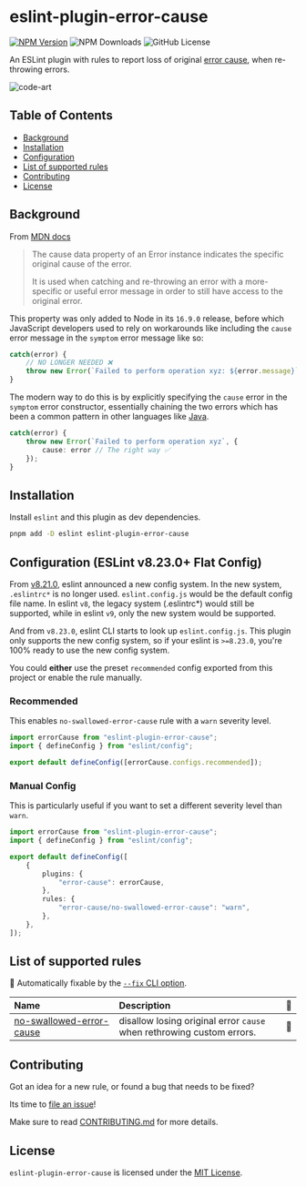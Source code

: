 # eslint-plugin-error-cause

[![NPM Version](https://img.shields.io/npm/v/eslint-plugin-error-cause?color=dark)](https://www.npmjs.com/package/eslint-plugin-error-cause) ![NPM Downloads](https://img.shields.io/npm/dw/eslint-plugin-error-cause?color=green) ![GitHub License](https://img.shields.io/github/license/Amnish04/eslint-plugin-error-cause)

An ESLint plugin with rules to report loss of original [error cause](https://nodejs.org/api/errors.html#error_cause), when re-throwing errors.

![code-art](https://github.com/user-attachments/assets/d4a68b8d-897b-4df9-a605-f24850d5759d)

## Table of Contents

-   [Background](#background)
-   [Installation](#installation)
-   [Configuration](#configuration-eslint-v8230-flat-config)
-   [List of supported rules](#list-of-supported-rules)
-   [Contributing](#contributing)
-   [License](#license)

## Background

From [MDN docs](https://developer.mozilla.org/en-US/docs/Web/JavaScript/Reference/Global_Objects/Error/cause)

> The cause data property of an Error instance indicates the specific original cause of the error.
>
> It is used when catching and re-throwing an error with a more-specific or useful error message in order to still have access to the original error.

This property was only added to Node in its `16.9.0` release, before which JavaScript developers used to rely on workarounds like including the `cause` error message in the `symptom` error message like so:

```ts
catch(error) {
    // NO LONGER NEEDED ❌
    throw new Error(`Failed to perform operation xyz: ${error.message}`);
}
```

The modern way to do this is by explicitly specifying the `cause` error in the `symptom` error constructor, essentially chaining the two errors which has been a common pattern in other languages like [Java](https://www.geeksforgeeks.org/chained-exceptions-java/).

```ts
catch(error) {
    throw new Error(`Failed to perform operation xyz`, {
        cause: error // The right way ✅
    });
}
```

## Installation

Install `eslint` and this plugin as dev dependencies.

```bash
pnpm add -D eslint eslint-plugin-error-cause
```

## Configuration (ESLint v8.23.0+ Flat Config)

From [v8.21.0](https://github.com/eslint/eslint/releases/tag/v8.21.0), eslint announced a new config system. In the new system, `.eslintrc*` is no longer used. `eslint.config.js` would be the default config file name. In eslint `v8`, the legacy system (.eslintrc\*) would still be supported, while in eslint `v9`, only the new system would be supported.

And from `v8.23.0`, eslint CLI starts to look up `eslint.config.js`. This plugin only supports the new config system, so if your eslint is `>=8.23.0`, you're 100% ready to use the new config system.

You could **either** use the preset `recommended` config exported from this project or enable the rule manually.

### Recommended

This enables `no-swallowed-error-cause` rule with a `warn` severity level.

```ts
import errorCause from "eslint-plugin-error-cause";
import { defineConfig } from "eslint/config";

export default defineConfig([errorCause.configs.recommended]);
```

### Manual Config

This is particularly useful if you want to set a different severity level than `warn`.

```ts
import errorCause from "eslint-plugin-error-cause";
import { defineConfig } from "eslint/config";

export default defineConfig([
    {
        plugins: {
            "error-cause": errorCause,
        },
        rules: {
            "error-cause/no-swallowed-error-cause": "warn",
        },
    },
]);
```

## List of supported rules

<!-- begin auto-generated rules list -->

🔧 Automatically fixable by the [`--fix` CLI option](https://eslint.org/docs/user-guide/command-line-interface#--fix).

| Name                                                               | Description                                                           | 🔧 |
| :----------------------------------------------------------------- | :-------------------------------------------------------------------- | :- |
| [no-swallowed-error-cause](docs/rules/no-swallowed-error-cause.md) | disallow losing original error `cause` when rethrowing custom errors. | 🔧 |

<!-- end auto-generated rules list -->

## Contributing

Got an idea for a new rule, or found a bug that needs to be fixed?

Its time to [file an issue](https://github.com/Amnish04/eslint-plugin-error-cause/issues)!

Make sure to read [CONTRIBUTING.md](https://github.com/Amnish04/eslint-plugin-error-cause/blob/amnish04/contrubuting.md/CONTRIBUTING.md) for more details.

## License

`eslint-plugin-error-cause` is licensed under the [MIT License](https://opensource.org/license/mit).
